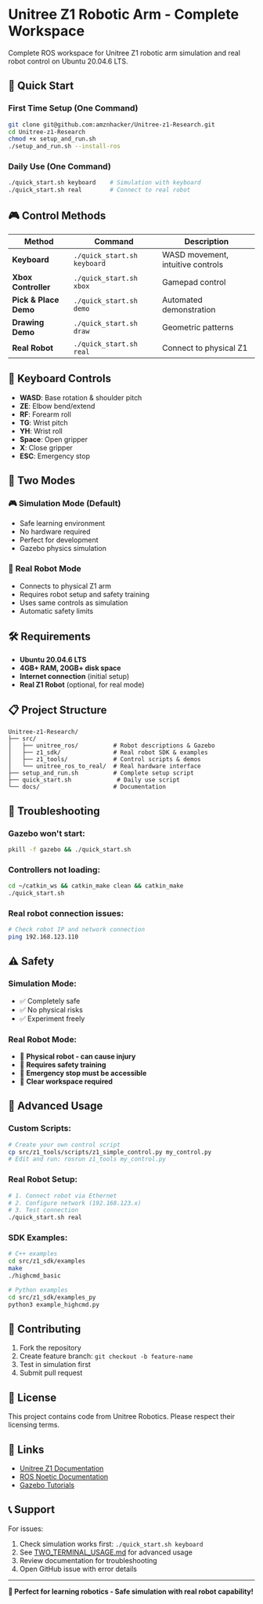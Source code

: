 # Unitree Z1 Robotic Arm - Complete Workspace

Complete ROS workspace for Unitree Z1 robotic arm simulation and real robot control on Ubuntu 20.04.6 LTS.

## 🚀 Quick Start

### First Time Setup (One Command)
```bash
git clone git@github.com:amznhacker/Unitree-z1-Research.git
cd Unitree-z1-Research
chmod +x setup_and_run.sh
./setup_and_run.sh --install-ros
```

### Daily Use (One Command)
```bash
./quick_start.sh keyboard    # Simulation with keyboard
./quick_start.sh real        # Connect to real robot
```

## 🎮 Control Methods

| Method | Command | Description |
|--------|---------|-------------|
| **Keyboard** | `./quick_start.sh keyboard` | WASD movement, intuitive controls |
| **Xbox Controller** | `./quick_start.sh xbox` | Gamepad control |
| **Pick & Place Demo** | `./quick_start.sh demo` | Automated demonstration |
| **Drawing Demo** | `./quick_start.sh draw` | Geometric patterns |
| **Real Robot** | `./quick_start.sh real` | Connect to physical Z1 |

## 🎯 Keyboard Controls

- **WASD**: Base rotation & shoulder pitch
- **ZE**: Elbow bend/extend  
- **RF**: Forearm roll
- **TG**: Wrist pitch
- **YH**: Wrist roll
- **Space**: Open gripper
- **X**: Close gripper
- **ESC**: Emergency stop

## 🤖 Two Modes

### 🎮 **Simulation Mode (Default)**
- Safe learning environment
- No hardware required
- Perfect for development
- Gazebo physics simulation

### 🔧 **Real Robot Mode**
- Connects to physical Z1 arm
- Requires robot setup and safety training
- Uses same controls as simulation
- Automatic safety limits

## 🛠 Requirements

- **Ubuntu 20.04.6 LTS**
- **4GB+ RAM, 20GB+ disk space**
- **Internet connection** (initial setup)
- **Real Z1 Robot** (optional, for real mode)

## 📋 Project Structure

```
Unitree-z1-Research/
├── src/
│   ├── unitree_ros/          # Robot descriptions & Gazebo
│   ├── z1_sdk/               # Real robot SDK & examples
│   ├── z1_tools/             # Control scripts & demos
│   └── unitree_ros_to_real/  # Real hardware interface
├── setup_and_run.sh          # Complete setup script
├── quick_start.sh             # Daily use script
└── docs/                     # Documentation
```

## 🔧 Troubleshooting

### Gazebo won't start:
```bash
pkill -f gazebo && ./quick_start.sh
```

### Controllers not loading:
```bash
cd ~/catkin_ws && catkin_make clean && catkin_make
./quick_start.sh
```

### Real robot connection issues:
```bash
# Check robot IP and network connection
ping 192.168.123.110
```

## ⚠️ Safety

### **Simulation Mode:**
- ✅ Completely safe
- ✅ No physical risks
- ✅ Experiment freely

### **Real Robot Mode:**
- 🚨 **Physical robot - can cause injury**
- 🚨 **Requires safety training**
- 🚨 **Emergency stop must be accessible**
- 🚨 **Clear workspace required**

## 🚀 Advanced Usage

### **Custom Scripts:**
```bash
# Create your own control script
cp src/z1_tools/scripts/z1_simple_control.py my_control.py
# Edit and run: rosrun z1_tools my_control.py
```

### **Real Robot Setup:**
```bash
# 1. Connect robot via Ethernet
# 2. Configure network (192.168.123.x)
# 3. Test connection
./quick_start.sh real
```

### **SDK Examples:**
```bash
# C++ examples
cd src/z1_sdk/examples
make
./highcmd_basic

# Python examples  
cd src/z1_sdk/examples_py
python3 example_highcmd.py
```

## 🤝 Contributing

1. Fork the repository
2. Create feature branch: `git checkout -b feature-name`
3. Test in simulation first
4. Submit pull request

## 📄 License

This project contains code from Unitree Robotics. Please respect their licensing terms.

## 🔗 Links

- [Unitree Z1 Documentation](https://support.unitree.com/home/en/Z1_developer)
- [ROS Noetic Documentation](http://wiki.ros.org/noetic)
- [Gazebo Tutorials](http://gazebosim.org/tutorials)

## 📞 Support

For issues:
1. Check simulation works first: `./quick_start.sh keyboard`
2. See [TWO_TERMINAL_USAGE.md](TWO_TERMINAL_USAGE.md) for advanced usage
3. Review documentation for troubleshooting
4. Open GitHub issue with error details

---

**🎯 Perfect for learning robotics - Safe simulation with real robot capability!**